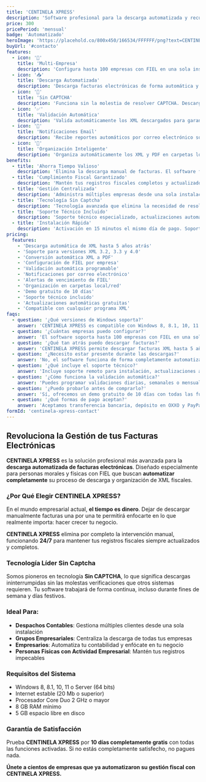 ```yaml
---
title: 'CENTINELA XPRESS'
description: 'Software profesional para la descarga automatizada y recurrente de facturas electrónicas XML. Diseñado para personas morales y físicas con FIEL. Sin CAPTCHA, multi-empresa, con validación automática y notificaciones por email.'
price: 300
pricePeriod: 'mensual'
badge: 'Automatizado'
heroImage: 'https://placehold.co/800x450/166534/FFFFFF/png?text=CENTINELA-XPRESS'
buyUrl: '#contacto'
features:
  - icon: '🏢'
    title: 'Multi-Empresa'
    description: 'Configura hasta 100 empresas con FIEL en una sola instalación. Gestiona múltiples RFC desde un solo lugar.'
  - icon: '📥'
    title: 'Descarga Automatizada'
    description: 'Descarga facturas electrónicas de forma automática y recurrente, hasta 5 años atrás, sin intervención del usuario.'
  - icon: '🚫'
    title: 'Sin CAPTCHA'
    description: 'Funciona sin la molestia de resolver CAPTCHA. Descarga continua y sin interrupciones.'
  - icon: '✅'
    title: 'Validación Automática'
    description: 'Valida automáticamente los XML descargados para garantizar su integridad y validez fiscal.'
  - icon: '📧'
    title: 'Notificaciones Email'
    description: 'Recibe reportes automáticos por correo electrónico sobre el estado de las descargas y validaciones.'
  - icon: '📁'
    title: 'Organización Inteligente'
    description: 'Organiza automáticamente los XML y PDF en carpetas locales o de red para fácil acceso.'
benefits:
  - title: 'Ahorra Tiempo Valioso'
    description: 'Elimina la descarga manual de facturas. El software funciona 24/7 descargando automáticamente todas tus facturas.'
  - title: 'Cumplimiento Fiscal Garantizado'
    description: 'Mantén tus registros fiscales completos y actualizados con descargas automáticas desde el SAT.'
  - title: 'Gestión Centralizada'
    description: 'Administra múltiples empresas desde una sola instalación. Ideal para despachos contables y grupos empresariales.'
  - title: 'Tecnología Sin Captcha'
    description: 'Tecnología avanzada que elimina la necesidad de resolver CAPTCHA, garantizando descargas ininterrumpidas.'
  - title: 'Soporte Técnico Incluido'
    description: 'Soporte técnico especializado, actualizaciones automáticas y mejoras constantes incluidas en tu licencia.'
  - title: 'Instalación Rápida'
    description: 'Activación en 15 minutos el mismo día de pago. Soporte remoto incluido para instalación.'
pricing:
  features:
    - 'Descarga automática de XML hasta 5 años atrás'
    - 'Soporte para versiones XML 3.2, 3.3 y 4.0'
    - 'Conversión automática XML a PDF'
    - 'Configuración de FIEL por empresa'
    - 'Validación automática programable'
    - 'Notificaciones por correo electrónico'
    - 'Alertas de vencimiento de FIEL'
    - 'Organización en carpetas local/red'
    - 'Demo gratuito de 10 días'
    - 'Soporte técnico incluido'
    - 'Actualizaciones automáticas gratuitas'
    - 'Compatible con cualquier programa XML'
faqs:
  - question: '¿Qué versiones de Windows soporta?'
    answer: 'CENTINELA XPRESS es compatible con Windows 8, 8.1, 10, 11 y Windows Server (64 bits). Requiere configuración regional Español México y formato de fecha dd/mm/aaaa.'
  - question: '¿Cuántas empresas puedo configurar?'
    answer: 'El software soporta hasta 100 empresas con FIEL en una sola instalación. Puedes elegir entre paquetes de 1 empresa, 10-30 empresas o 31-100 empresas.'
  - question: '¿Qué tan atrás puedo descargar facturas?'
    answer: 'CENTINELA XPRESS permite descargar facturas XML hasta 5 años anteriores, incluyendo versiones 3.2, 3.3 y 4.0 del formato XML del SAT.'
  - question: '¿Necesito estar presente durante las descargas?'
    answer: 'No, el software funciona de forma completamente automatizada y recurrente. Puedes programar descargas diarias, semanales o mensuales sin intervención.'
  - question: '¿Qué incluye el soporte técnico?'
    answer: 'Incluye soporte remoto para instalación, actualizaciones automáticas gratuitas, mejoras constantes y asistencia técnica durante la vigencia de tu licencia.'
  - question: '¿Cómo funciona la validación automática?'
    answer: 'Puedes programar validaciones diarias, semanales o mensuales a horas específicas. El sistema valida automáticamente los XML y envía reportes por email.'
  - question: '¿Puedo probarlo antes de comprarlo?'
    answer: 'Sí, ofrecemos un demo gratuito de 10 días con todas las funciones activadas para que puedas evaluar el software completamente.'
  - question: '¿Qué formas de pago aceptan?'
    answer: 'Aceptamos transferencia bancaria, depósito en OXXO y PayPal. La activación se realiza en 15 minutos el mismo día una vez recibido el pago.'
formId: 'centinela-xpress-contact'
---
```


## Revoluciona la Gestión de tus Facturas Electrónicas

**CENTINELA XPRESS** es la solución profesional más avanzada para la **descarga automatizada de facturas electrónicas**. Diseñado especialmente para personas morales y físicas con FIEL que buscan **automatizar completamente** su proceso de descarga y organización de XML fiscales.

### ¿Por Qué Elegir CENTINELA XPRESS?

En el mundo empresarial actual, **el tiempo es dinero**. Dejar de descargar manualmente facturas una por una te permitirá enfocarte en lo que realmente importa: hacer crecer tu negocio.

**CENTINELA XPRESS** elimina por completo la intervención manual, funcionando **24/7** para mantener tus registros fiscales siempre actualizados y completos.

### Tecnología Líder Sin Captcha

Somos pioneros en tecnología **Sin CAPTCHA**, lo que significa descargas ininterrumpidas sin las molestas verificaciones que otros sistemas requieren. Tu software trabajará de forma continua, incluso durante fines de semana y días festivos.

### Ideal Para:

- **Despachos Contables**: Gestiona múltiples clientes desde una sola instalación
- **Grupos Empresariales**: Centraliza la descarga de todas tus empresas
- **Empresarios**: Automatiza tu contabilidad y enfócate en tu negocio
- **Personas Físicas con Actividad Empresarial**: Mantén tus registros impecables

### Requisitos del Sistema

- Windows 8, 8.1, 10, 11 o Server (64 bits)
- Internet estable (20 Mb o superior)
- Procesador Core Duo 2 GHz o mayor
- 8 GB RAM mínimo
- 5 GB espacio libre en disco

### Garantía de Satisfacción

Prueba **CENTINELA XPRESS** por **10 días completamente gratis** con todas las funciones activadas. Si no estás completamente satisfecho, no pagues nada.

**Únete a cientos de empresas que ya automatizaron su gestión fiscal con CENTINELA XPRESS.**
